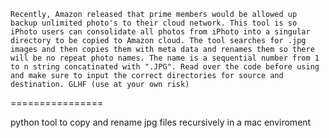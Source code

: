	Recently, Amazon released that prime members would be allowed up backup unlimited photo's to their cloud network. This tool is so iPhoto users can consolidate all photos from iPhoto into a singular directory to be copied to Amazon cloud. The tool searches for .jpg images and then copies them with meta data and renames them so there will be no repeat photo names. The name is a sequential number from 1 to n string concatinated with ".JPG". Read over the code before using and make sure to input the correct directories for source and destination. GLHF (use at your own risk)


================

python tool to copy and rename jpg files recursively in a mac enviroment

